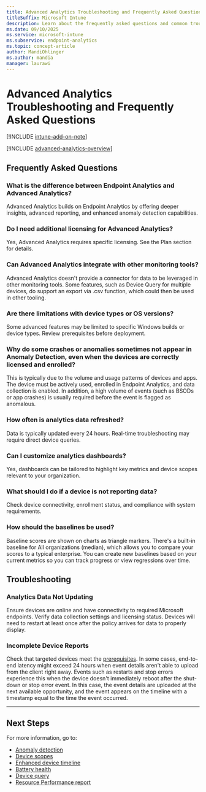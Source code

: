 ```yaml
---
title: Advanced Analytics Troubleshooting and Frequently Asked Questions
titleSuffix: Microsoft Intune
description: Learn about the frequently asked questions and common troubleshooting steps for Advanced Analytics features
ms.date: 09/10/2025
ms.service: microsoft-intune
ms.subservice: endpoint-analytics
ms.topic: concept-article
author: MandiOhlinger
ms.author: mandia
manager: laurawi
---
```


# Advanced Analytics Troubleshooting and Frequently Asked Questions

[!INCLUDE [intune-add-on-note](../intune-service/includes/intune-add-on-note.md)]

[!INCLUDE [advanced-analytics-overview](includes/advanced-analytics-overview.md)]

## Frequently Asked Questions

### What is the difference between Endpoint Analytics and Advanced Analytics?

Advanced Analytics builds on Endpoint Analytics by offering deeper insights, advanced reporting, and enhanced anomaly detection capabilities.

### Do I need additional licensing for Advanced Analytics?

Yes, Advanced Analytics requires specific licensing. See the Plan section for details.

### Can Advanced Analytics integrate with other monitoring tools?

Advanced Analytics doesn't provide a connector for data to be leveraged in other monitoring tools. Some features, such as Device Query for multiple devices, do support an export via .csv function, which could then be used in other tooling.

### Are there limitations with device types or OS versions?

Some advanced features may be limited to specific Windows builds or device types. Review prerequisites before deployment.

### Why do some crashes or anomalies sometimes not appear in Anomaly Detection, even when the devices are correctly licensed and enrolled?

This is typically due to the volume and usage patterns of devices and apps. The device must be actively used, enrolled in Endpoint Analytics, and data collection is enabled. In addition, a high volume of events (such as BSODs or app crashes) is usually required before the event is flagged as anomalous.

### How often is analytics data refreshed?

Data is typically updated every 24 hours. Real-time troubleshooting may require direct device queries.

### Can I customize analytics dashboards?

Yes, dashboards can be tailored to highlight key metrics and device scopes relevant to your organization.

### What should I do if a device is not reporting data?

Check device connectivity, enrollment status, and compliance with system requirements.

### How should the baselines be used?

Baseline scores are shown on charts as triangle markers. There's a built-in baseline for All organizations (median), which allows you to compare your scores to a typical enterprise. You can create new baselines based on your current metrics so you can track progress or view regressions over time.

## Troubleshooting

### Analytics Data Not Updating

Ensure devices are online and have connectivity to required Microsoft endpoints. Verify data collection settings and licensing status. Devices will need to restart at least once after the policy arrives for data to properly display.

### Incomplete Device Reports

Check that targeted devices meet the [prerequisites](advanced-analytics-plan.md#prerequisites). In some cases, end-to-end latency might exceed 24 hours when event details aren't able to upload from the client right away. Events such as restarts and stop errors experience this when the device doesn't immediately reboot after the shut-down or stop error event. In this case, the event details are uploaded at the next available opportunity, and the event appears on the timeline with a timestamp equal to the time the event occurred.

---

## Next Steps

For more information, go to:

- [Anomaly detection](anomaly-detection.md)
- [Device scopes](device-scopes.md)
- [Enhanced device timeline](enhanced-device-timeline.md)
- [Battery health](battery-health.md)
- [Device query](device-query.md)
- [Resource Performance report](resource-performance-report.md)

